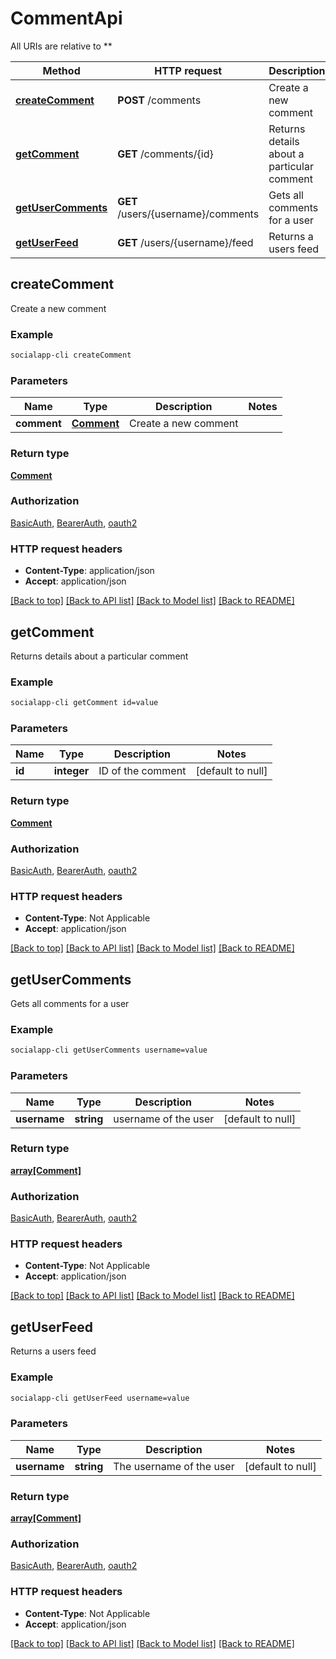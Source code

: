 # CommentApi

All URIs are relative to **

Method | HTTP request | Description
------------- | ------------- | -------------
[**createComment**](CommentApi.md#createComment) | **POST** /comments | Create a new comment
[**getComment**](CommentApi.md#getComment) | **GET** /comments/{id} | Returns details about a particular comment
[**getUserComments**](CommentApi.md#getUserComments) | **GET** /users/{username}/comments | Gets all comments for a user
[**getUserFeed**](CommentApi.md#getUserFeed) | **GET** /users/{username}/feed | Returns a users feed



## createComment

Create a new comment

### Example

```bash
socialapp-cli createComment
```

### Parameters


Name | Type | Description  | Notes
------------- | ------------- | ------------- | -------------
 **comment** | [**Comment**](Comment.md) | Create a new comment |

### Return type

[**Comment**](Comment.md)

### Authorization

[BasicAuth](../README.md#BasicAuth), [BearerAuth](../README.md#BearerAuth), [oauth2](../README.md#oauth2)

### HTTP request headers

- **Content-Type**: application/json
- **Accept**: application/json

[[Back to top]](#) [[Back to API list]](../README.md#documentation-for-api-endpoints) [[Back to Model list]](../README.md#documentation-for-models) [[Back to README]](../README.md)


## getComment

Returns details about a particular comment

### Example

```bash
socialapp-cli getComment id=value
```

### Parameters


Name | Type | Description  | Notes
------------- | ------------- | ------------- | -------------
 **id** | **integer** | ID of the comment | [default to null]

### Return type

[**Comment**](Comment.md)

### Authorization

[BasicAuth](../README.md#BasicAuth), [BearerAuth](../README.md#BearerAuth), [oauth2](../README.md#oauth2)

### HTTP request headers

- **Content-Type**: Not Applicable
- **Accept**: application/json

[[Back to top]](#) [[Back to API list]](../README.md#documentation-for-api-endpoints) [[Back to Model list]](../README.md#documentation-for-models) [[Back to README]](../README.md)


## getUserComments

Gets all comments for a user

### Example

```bash
socialapp-cli getUserComments username=value
```

### Parameters


Name | Type | Description  | Notes
------------- | ------------- | ------------- | -------------
 **username** | **string** | username of the user | [default to null]

### Return type

[**array[Comment]**](Comment.md)

### Authorization

[BasicAuth](../README.md#BasicAuth), [BearerAuth](../README.md#BearerAuth), [oauth2](../README.md#oauth2)

### HTTP request headers

- **Content-Type**: Not Applicable
- **Accept**: application/json

[[Back to top]](#) [[Back to API list]](../README.md#documentation-for-api-endpoints) [[Back to Model list]](../README.md#documentation-for-models) [[Back to README]](../README.md)


## getUserFeed

Returns a users feed

### Example

```bash
socialapp-cli getUserFeed username=value
```

### Parameters


Name | Type | Description  | Notes
------------- | ------------- | ------------- | -------------
 **username** | **string** | The username of the user | [default to null]

### Return type

[**array[Comment]**](Comment.md)

### Authorization

[BasicAuth](../README.md#BasicAuth), [BearerAuth](../README.md#BearerAuth), [oauth2](../README.md#oauth2)

### HTTP request headers

- **Content-Type**: Not Applicable
- **Accept**: application/json

[[Back to top]](#) [[Back to API list]](../README.md#documentation-for-api-endpoints) [[Back to Model list]](../README.md#documentation-for-models) [[Back to README]](../README.md)

